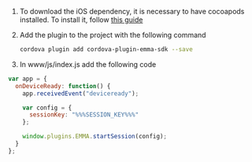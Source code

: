 1. To download the iOS dependency, it is necessary to have cocoapods installed. To install it, follow <a target="_blank" rel="nofollow" href="https://guides.cocoapods.org/using/getting-started.html#toc_3">this guide</a>

2. Add the plugin to the project with the following command

   ```bash
   cordova plugin add cordova-plugin-emma-sdk --save
   ```

3. In www/js/index.js add the following code

  ```javascript
  var app = {
    onDeviceReady: function() {
      app.receivedEvent("deviceready");

      var config = {
        sessionKey: "%%%SESSION_KEY%%%"
      };

      window.plugins.EMMA.startSession(config);
    }
  };
  ```
